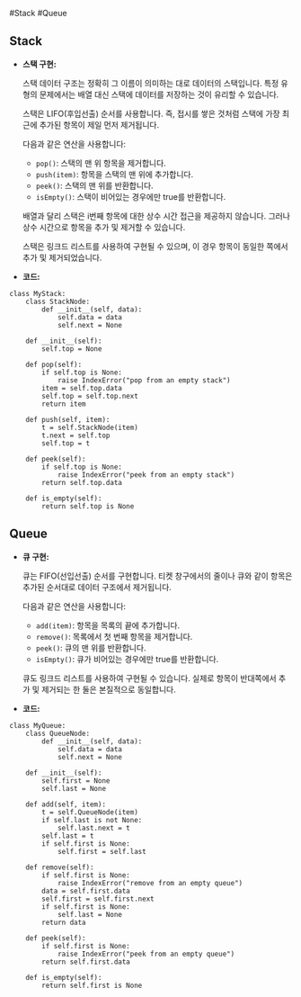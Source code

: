 #Stack #Queue 
## Stack
- **스택 구현:**
	  
	스택 데이터 구조는 정확히 그 이름이 의미하는 대로 데이터의 스택입니다. 특정 유형의 문제에서는 배열 대신 스택에 데이터를 저장하는 것이 유리할 수 있습니다.
	
	스택은 LIFO(후입선출) 순서를 사용합니다. 즉, 접시를 쌓은 것처럼 스택에 가장 최근에 추가된 항목이 제일 먼저 제거됩니다.
	
	다음과 같은 연산을 사용합니다:
	
	- `pop()`: 스택의 맨 위 항목을 제거합니다.
	- `push(item)`: 항목을 스택의 맨 위에 추가합니다.
	- `peek()`: 스택의 맨 위를 반환합니다.
	- `isEmpty()`: 스택이 비어있는 경우에만 true를 반환합니다.
	
	배열과 달리 스택은 i번째 항목에 대한 상수 시간 접근을 제공하지 않습니다. 그러나 상수 시간으로 항목을 추가 및 제거할 수 있습니다.
	
	스택은 링크드 리스트를 사용하여 구현될 수 있으며, 이 경우 항목이 동일한 쪽에서 추가 및 제거되었습니다.
- **코드:**
```run-python
class MyStack:
    class StackNode:
        def __init__(self, data):
            self.data = data
            self.next = None

    def __init__(self):
        self.top = None

    def pop(self):
        if self.top is None:
            raise IndexError("pop from an empty stack")
        item = self.top.data
        self.top = self.top.next
        return item

    def push(self, item):
        t = self.StackNode(item)
        t.next = self.top
        self.top = t

    def peek(self):
        if self.top is None:
            raise IndexError("peek from an empty stack")
        return self.top.data

    def is_empty(self):
        return self.top is None
```

## Queue
- **큐 구현:**
	
	큐는 FIFO(선입선출) 순서를 구현합니다. 티켓 창구에서의 줄이나 큐와 같이 항목은 추가된 순서대로 데이터 구조에서 제거됩니다.
	
	다음과 같은 연산을 사용합니다:
	
	- `add(item)`: 항목을 목록의 끝에 추가합니다.
	- `remove()`: 목록에서 첫 번째 항목을 제거합니다.
	- `peek()`: 큐의 맨 위를 반환합니다.
	- `isEmpty()`: 큐가 비어있는 경우에만 true를 반환합니다.
	
	큐도 링크드 리스트를 사용하여 구현될 수 있습니다. 실제로 항목이 반대쪽에서 추가 및 제거되는 한 둘은 본질적으로 동일합니다.
- **코드:**
```run-python
class MyQueue:
    class QueueNode:
        def __init__(self, data):
            self.data = data
            self.next = None

    def __init__(self):
        self.first = None
        self.last = None

    def add(self, item):
        t = self.QueueNode(item)
        if self.last is not None:
            self.last.next = t
        self.last = t
        if self.first is None:
            self.first = self.last

    def remove(self):
        if self.first is None:
            raise IndexError("remove from an empty queue")
        data = self.first.data
        self.first = self.first.next
        if self.first is None:
            self.last = None
        return data

    def peek(self):
        if self.first is None:
            raise IndexError("peek from an empty queue")
        return self.first.data

    def is_empty(self):
        return self.first is None
```